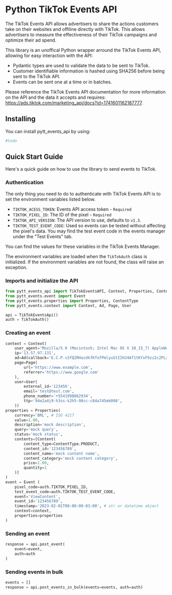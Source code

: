 # Python TikTok Events API

The TikTok Events API allows advertisers to share the actions customers take on their websites and offiline directly with TikTok. This allows advertisers to measure the effectiveness of their TikTok campaigns and optimize their ad spend.

This library is an unoffical Python wrapper arround the TikTok Events API, allowing for easy interaction with the API:
- Pydantic types are used to validate the data to be sent to TikTok.
- Customer identifiable information is hashed using SHA256 before being sent to the TikTok API.
- Events can be sent one at a time or in batches.

Please reference the TikTok Events API documentation for more information on the API and the data it accepts and requires: https://ads.tiktok.com/marketing_api/docs?id=1741601162187777.

## Installing
You can install pytt_events_api by using:
``` bash
#todo
```

## Quick Start Guide
Here's a quick guide on how to use the library to send events to TikTok.
### Authentication
The only thing you need to do to authenticate with TikTok Events API is to set the environment variables listed below.
- `TIKTOK_ACESS_TOKEN`: Events API access token - `Required`
- `TIKTOK_PIXEL_ID`: The ID of the pixel  - `Required`
- `TIKTOK_API_VERSION`:  The API version to use, defaults to `v1.3`.
- `TIKTOK_TEST_EVENT_CODE`: Used so events can be tested without affecting the pixel's data. You may find the test event code in the events manager under the "Test Events" tab.

You can find the values for these variables in the TikTok Events Manager.

The environment variables are loaded when the `TikTokAuth` class is initialized. If the environment variables are not found, the class will raise an exception.
### Imports and initialize the API
``` python
from pytt_events_api import TikTokEventsAPI, Context, Properties, Content
from pytt_events.event import Event
from pytt_events.properties import Properties, ContentType
from pytt_events.context import Context, Ad, Page, User

api = TikTokEventsApi()
auth = TikTokAuth()
```

### Creating an event
``` python
context = Context(
    user_agent='Mozilla/5.0 (Macintosh; Intel Mac OS X 10_15_7) AppleWebKit/537.36 (KHTML, like Gecko) Chrome/98.0.4758.109 Safari/537.36',
    ip='13.57.97.131',
    ad=Ad(callback='E.C.P.v3fQ2RHacdkfKfofPmlyuStIIHJ4Af1tKYxF9zz2c2PLx1Oaw15oHpcfl5AH' ), # ttclid
    page=Page(
        url='https://www.example.com',
        referrer='https://www.google.com'
    ),
    user=User(
        external_id='123456',
        email='test@test.com',
        phone_number='+5541998862934',
        ttp='94e2a4j9-h3ss-k2h5-98cc-c84a745mk098',
    ))
properties = Properties(
    currency='BRL', # ISO 4217
    value=1.00,
    description='mock description',
    query='mock query',
    status='mock status',
    contents=[Content(
        content_type=ContentType.PRODUCT,
        content_id='123456789',
        content_name='mock content name',
        content_category='mock content category',
        price=1.00,
        quantity=1
    )]
)
event = Event (
    pixel_code=auth.TIKTOK_PIXEL_ID,
    test_event_code=auth.TIKTOK_TEST_EVENT_CODE,
    event='ViewContent',
    event_id='123456789',
    timestamp='2023-02-01T00:00:00-03:00', # str or datetime object
    context=context,
    properties=properties
)
```

### Sending an event
``` python
response = api.post_event(
    event=event,
    auth=auth
)
```

### Sending events in bulk
``` python
events = []
response = api.post_events_in_bulk(events=events, auth=auth)
```




